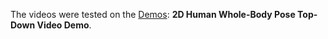 The videos were tested on the [Demos](https://github.com/ViTAE-Transformer/ViTPose/blob/main/demo/docs/2d_wholebody_pose_demo.md): **2D Human Whole-Body Pose Top-Down Video Demo**.
